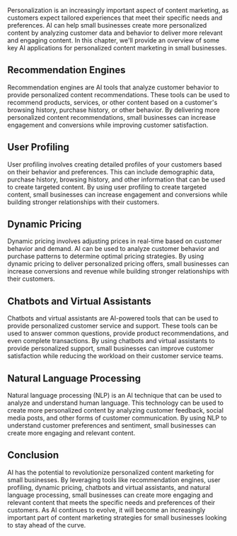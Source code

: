 
Personalization is an increasingly important aspect of content marketing, as customers expect tailored experiences that meet their specific needs and preferences. AI can help small businesses create more personalized content by analyzing customer data and behavior to deliver more relevant and engaging content. In this chapter, we'll provide an overview of some key AI applications for personalized content marketing in small businesses.

Recommendation Engines
----------------------

Recommendation engines are AI tools that analyze customer behavior to provide personalized content recommendations. These tools can be used to recommend products, services, or other content based on a customer's browsing history, purchase history, or other behavior. By delivering more personalized content recommendations, small businesses can increase engagement and conversions while improving customer satisfaction.

User Profiling
--------------

User profiling involves creating detailed profiles of your customers based on their behavior and preferences. This can include demographic data, purchase history, browsing history, and other information that can be used to create targeted content. By using user profiling to create targeted content, small businesses can increase engagement and conversions while building stronger relationships with their customers.

Dynamic Pricing
---------------

Dynamic pricing involves adjusting prices in real-time based on customer behavior and demand. AI can be used to analyze customer behavior and purchase patterns to determine optimal pricing strategies. By using dynamic pricing to deliver personalized pricing offers, small businesses can increase conversions and revenue while building stronger relationships with their customers.

Chatbots and Virtual Assistants
-------------------------------

Chatbots and virtual assistants are AI-powered tools that can be used to provide personalized customer service and support. These tools can be used to answer common questions, provide product recommendations, and even complete transactions. By using chatbots and virtual assistants to provide personalized support, small businesses can improve customer satisfaction while reducing the workload on their customer service teams.

Natural Language Processing
---------------------------

Natural language processing (NLP) is an AI technique that can be used to analyze and understand human language. This technology can be used to create more personalized content by analyzing customer feedback, social media posts, and other forms of customer communication. By using NLP to understand customer preferences and sentiment, small businesses can create more engaging and relevant content.

Conclusion
----------

AI has the potential to revolutionize personalized content marketing for small businesses. By leveraging tools like recommendation engines, user profiling, dynamic pricing, chatbots and virtual assistants, and natural language processing, small businesses can create more engaging and relevant content that meets the specific needs and preferences of their customers. As AI continues to evolve, it will become an increasingly important part of content marketing strategies for small businesses looking to stay ahead of the curve.
